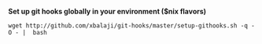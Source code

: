 
**Set up git hooks globally in your environment ($nix flavors)**

```
wget http://github.com/xbalaji/git-hooks/master/setup-githooks.sh -q -O - |  bash
```

